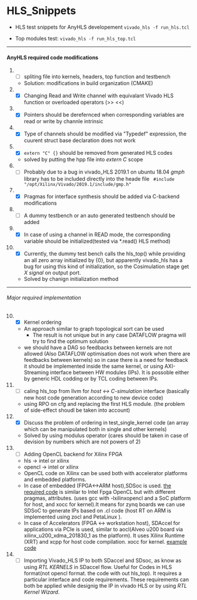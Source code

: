 # HLS_Snippets
- HLS test snippets for AnyHLS developement
``` vivado_hls -f run_hls.tcl ```

- Top modules test:
``` vivado_hls -f run_hls_top.tcl ```
******
#### AnyHLS required code modifications
1. - [ ] spliting file into kernels, headers, top function and testbench
    - Solution: modifications in build organization (CMAKE)
2. - [X] Changing Read and Write channel with equivalant Vivado HLS function or overloaded operators (>> <<)
3. - [X] Pointers should be derefernced when corresponding variables are read or write by channle intrinsic
4. - [X] Type of channels should be modified via "Typedef" expression, the cuurent struct base declaration does not work
5. - [X] ````extern "C" {}```` should be removed from generated HLS codes
    - solved by putting the hpp file into *extern C* scope
6. - [ ] Probably due to a bug in vivado_HLS 2019.1 on ubuntu 18.04 *gmph* library has to be included directly into the heade file ``` #include "/opt/Xilinx/Vivado/2019.1/include/gmp.h"```
7. - [X] Pragmas for interface synthesis should be added via C-backend modifications
8. - [ ] A dummy testbench or an auto generated testbench should be added
9. - [X] In case of using a channel in READ mode, the corresponding variable should be initialized(tested via \*.read() HLS method)
10. - [X] Currently, the dummy test bench calls the hls_top() while providing an all zero array initialized by {0}, but apparently vivado_hls has a bug for using this kind of initialization, so the Cosimulation stage get *X signal* on output port.
    - Solved by chanign initialization method

******
###### Major required implementation
10. - [X] Kernel ordering
    - An approach similar to graph topological sort can be used
        - The result is not unique but in any case DATAFLOW pragma will try to find the optimum solution
    - we should have a DAG so feedbacks between kernels are not allowed (Also DATAFLOW optimisation does not work when there are
    feedbacks between kernels) so in case there is a need for feedback it should be implemented inside the same kernel, or using
    AXI-Streaming interface between HW modules (IPs). It is possoble either by generic HDL codding or by TCL coding between IPs.

11. - [ ] caling hls_top from llvm for *host <-> C-simulation* interface (basically new host code generation according to new device code)
    - using RPO on cfg and replacing the first HLS module. (the problem of side-effect shoudl be taken into account)
12. - [X] Discuss the problem of ordering in test_single_kernel code (an array which can be manipulated both in single and other kernels)
    - Solved by using modulus operator (cares should be taken in case of devision by numbers which are not powers of 2)
13. - [ ] Adding OpenCL backend for Xilinx FPGA
    - hls -> intel or xilinx
    - opencl -> intel or xilinx
    - OpenCL code on Xilinx can be used both with accelerator platforms and embedded platforms.
    - In case of embedded (FPGA<->ARM host),SDSoc is used. [the required code](https://github.com/Xilinx/SDSoC_Examples/tree/master/ocl/getting_started) is similar to Intel Fpga OpenCL but with different pragmas, attributes. (uses gcc with -lxilinxopencl and a SoC platform for host, and xocc for kernel).It means for zynq boards we can use SDSoC to generate IPs based on .cl code (host RT on ARM is implemented using zocl and PetaLinux ).
    - In case of Accelerators (FPGA <-> workstation host), SDAccel for applications via PCIe is used, similar to aocl(Alveo u200 board via xilinx_u200_xdma_201830_1 as the platform). It uses Xilinx Runtime (XRT) and xcpp for host code compilation. xocc for kernel. [example code](https://github.com/Xilinx/SDAccel_Examples)
 14. - [ ] Importing Vivado_HLS IP to both SDaccel and SDsoc, as know as using *RTL KERNELS* in SDaccel flow. Useful for Codes in HLS format(not opencl format. the code with out hls_top). It requires a particular interface and code requirements. These requirements can both be applied while designig the IP in vivado HLS or by using *RTL Kernel Wizard*.
